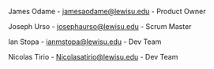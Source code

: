 James Odame - jamesaodame@lewisu.edu - Product Owner

Joseph Urso - josephaurso@lewisu.edu - Scrum Master

Ian Stopa - ianmstopa@lewisu.edu - Dev Team

Nicolas Tirio - Nicolasatirio@lewisu.edu - Dev Team

